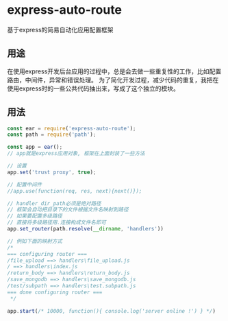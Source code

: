 # express-auto-route
基于express的简易自动化应用配置框架

## 用途

在使用express开发后台应用的过程中，总是会去做一些重复性的工作，比如配置路由，中间件，异常和错误处理。
为了简化开发过程，减少代码的重复，我把在使用express时的一些公共代码抽出来，写成了这个独立的模块。

## 用法

```javascript
const ear = require('express-auto-route');
const path = require('path');

const app = ear();
// app就是express应用对象, 框架在上面封装了一些方法

// 设置
app.set('trust proxy', true);

// 配置中间件
//app.use(function(req, res, next){next()});

// handler_dir_path必须是绝对路径
// 框架会自动把目录下的文件根据文件名映射到路径
// 如果要配置多级路径
// 直接将多级路径用.连接构成文件名即可
app.set_router(path.resolve(__dirname, 'handlers'))

// 例如下面的映射方式
/*
=== configuring router ===
/file_upload ==> handlers\file_upload.js
/ ==> handlers\index.js
/return_body ==> handlers\return_body.js
/save_mongodb ==> handlers\save_mongodb.js
/test/subpath ==> handlers\test.subpath.js
=== done configuring router ===
 */

app.start(/* 10000, function(){ console.log('server online !') } */)
```
